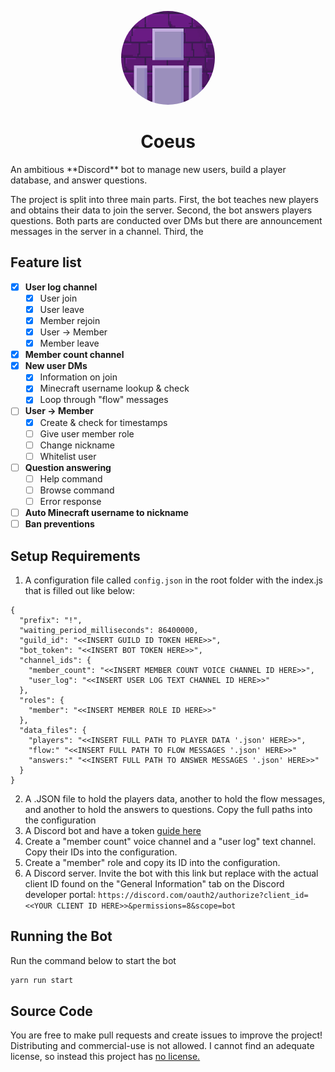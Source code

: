 <p align="center">
  <img src="assets/Coeus.png" width="150" title="Logo" style="border-radius:50%">
</p>
<h1 align="center">Coeus</h1>
An ambitious **Discord** bot to manage new users, build a player database, and answer questions.

The project is split into three main parts. First, the bot teaches new players and obtains their data to join the server. Second, the bot answers players questions. Both parts are conducted over DMs but there are announcement messages in the server in a channel. Third, the

## Feature list
- [x] **User log channel**
  - [x] User join
  - [x] User leave
  - [x] Member rejoin
  - [x] User -> Member
  - [x] Member leave
- [x] **Member count channel**
- [x] **New user DMs**
  - [x] Information on join
  - [x] Minecraft username lookup & check
  - [x] Loop through "flow" messages
- [ ] **User -> Member**
  - [x] Create & check for timestamps
  - [ ] Give user member role
  - [ ] Change nickname
  - [ ] Whitelist user
- [ ] **Question answering**
  - [ ] Help command
  - [ ] Browse command
  - [ ] Error response
- [ ] **Auto Minecraft username to nickname**
- [ ] **Ban preventions**

## Setup Requirements
1. A configuration file called `config.json` in the root folder with the index.js that is filled out like below:
```
{
  "prefix": "!",
  "waiting_period_milliseconds": 86400000,
  "guild_id": "<<INSERT GUILD ID TOKEN HERE>>",
  "bot_token": "<<INSERT BOT TOKEN HERE>>",
  "channel_ids": {
    "member_count": "<<INSERT MEMBER COUNT VOICE CHANNEL ID HERE>>",
    "user_log": "<<INSERT USER LOG TEXT CHANNEL ID HERE>>"
  },
  "roles": {
    "member": "<<INSERT MEMBER ROLE ID HERE>>"
  },
  "data_files": {
    "players": "<<INSERT FULL PATH TO PLAYER DATA '.json' HERE>>",
    "flow:" "<<INSERT FULL PATH TO FLOW MESSAGES '.json' HERE>>"
    "answers:" "<<INSERT FULL PATH TO ANSWER MESSAGES '.json' HERE>>"
  }
}
```
2. A .JSON file to hold the players data, another to hold the flow messages, and another to hold the answers to questions. Copy the full paths into the configuration
3. A Discord bot and have a token [guide here](https://gist.github.com/venashial/a47b975f53b3c1113615959be6392a2d)
4. Create a "member count" voice channel and a "user log" text channel. Copy their IDs into the configuration.
5. Create a "member" role and copy its ID into the configuration.
6. A Discord server. Invite the bot with this link but replace with the actual client ID found on the "General Information" tab on the Discord developer portal: `https://discord.com/oauth2/authorize?client_id=<<YOUR CLIENT ID HERE>>&permissions=8&scope=bot`

## Running the Bot
Run the command below to start the bot
```zsh
yarn run start
```

## Source Code
You are free to make pull requests and create issues to improve the project! Distributing and commercial-use is not allowed. I cannot find an adequate license, so instead this project has [no license.](https://choosealicense.com/no-permission/)
